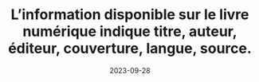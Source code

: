 ---
N: 
Rubrique: 
title: L’information disponible sur le livre numérique indique titre, auteur,  éditeur, couverture, langue, source. 
detail:  
abstract: 
categories: [" Informations avant achat"]
agrege: O0000-E085
opquast: '0000'
indiceebook: '85'
description: "Règle n° 085"
weight:  085
actif: '1'
layout: rules
date: 2023-09-28
tags: ["", ""]
objectif: ["", ""]
Meo: [""]
Controle: ""
Author: ["Opquast"]
steps: ["", ""]
---